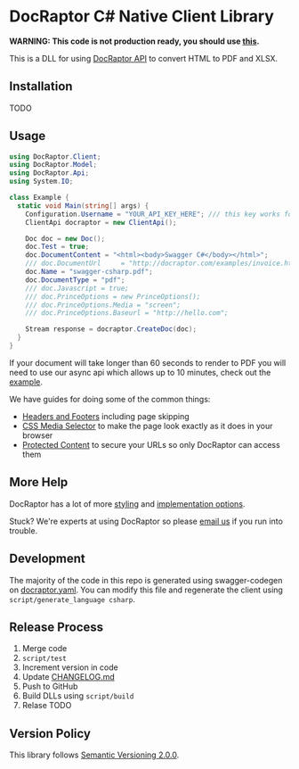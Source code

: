 # DocRaptor C# Native Client Library

**WARNING: This code is not production ready, you should use [this](http://docraptor.com/documentation/dotnet).**

This is a DLL for using [DocRaptor API](http://docraptor.com/documentation) to convert HTML to PDF and XLSX.

## Installation

TODO

## Usage

```csharp
using DocRaptor.Client;
using DocRaptor.Model;
using DocRaptor.Api;
using System.IO;

class Example {
  static void Main(string[] args) {
    Configuration.Username = "YOUR_API_KEY_HERE"; /// this key works for test documents
    ClientApi docraptor = new ClientApi();

    Doc doc = new Doc();
    doc.Test = true;                                                        /// test documents are free but watermarked
    doc.DocumentContent = "<html><body>Swagger C#</body></html>";           /// supply content directly
    /// doc.DocumentUrl     = "http://docraptor.com/examples/invoice.html"; /// or use a url
    doc.Name = "swagger-csharp.pdf";                                        /// help you find a document later
    doc.DocumentType = "pdf";                                               /// pdf or xls or xlsx
    /// doc.Javascript = true;                                              /// enable JavaScript processing
    /// doc.PrinceOptions = new PrinceOptions();
    /// doc.PrinceOptions.Media = "screen";                                 /// use screen styles instead of print styles
    /// doc.PrinceOptions.Baseurl = "http://hello.com";                     /// pretend URL when using document_content

    Stream response = docraptor.CreateDoc(doc);
  }
}
```

If your document will take longer than 60 seconds to render to PDF you will need to use our async api which allows up to 10 minutes, check out the [example](example/async.cs).


We have guides for doing some of the common things:
* [Headers and Footers](https://docraptor.com/documentation/style#pdf-headers-footers) including page skipping
* [CSS Media Selector](https://docraptor.com/documentation/api#api_basic_pdf) to make the page look exactly as it does in your browser
* [Protected Content](https://docraptor.com/documentation/api#api_advanced_pdf) to secure your URLs so only DocRaptor can access them

## More Help

DocRaptor has a lot of more [styling](https://docraptor.com/documentation/style) and [implementation options](https://docraptor.com/documentation/api).

Stuck? We're experts at using DocRaptor so please [email us](mailto:support@docraptor.com) if you run into trouble.


## Development

The majority of the code in this repo is generated using swagger-codegen on [docraptor.yaml](docraptor.yaml). You can modify this file and regenerate the client using `script/generate_language csharp`.

## Release Process

1. Merge code
2. `script/test`
3. Increment version in code
4. Update [CHANGELOG.md](CHANGELOG.md)
5. Push to GitHub
6. Build DLLs using `script/build`
7. Relase TODO

## Version Policy

This library follows [Semantic Versioning 2.0.0](http://semver.org).

